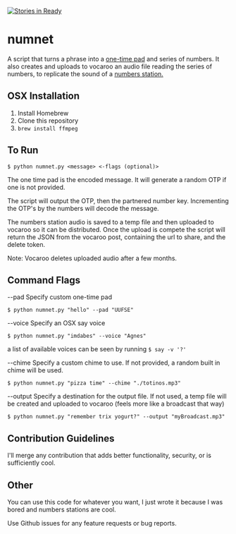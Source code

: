 [![Stories in Ready](https://badge.waffle.io/Ryan-McBride/numnet.png?label=ready&title=Ready)](https://waffle.io/Ryan-McBride/numnet)
# numnet
A script that turns a phrase into a [one-time pad](https://en.wikipedia.org/wiki/One-time_pad) and series of numbers. It also creates and uploads to vocaroo an audio file reading the series of numbers, to replicate the sound of a [numbers station.](https://youtu.be/BSxOjXC20Xo?t=19)

## OSX Installation

1. Install Homebrew
2. Clone this repository
3. `brew install ffmpeg`

## To Run

`$ python numnet.py <message> <-flags (optional)>`

The one time pad is the encoded message. It will generate a random OTP if one is not provided.

The script will output the OTP, then the partnered number key. Incrementing the OTP's by the numbers will decode the message.

The numbers station audio is saved to a temp file and then uploaded to vocaroo so it can be distributed. Once the upload is compete the script will return the JSON from the vocaroo post, containing the url to share, and the delete token.

Note: Vocaroo deletes uploaded audio after a few months.

## Command Flags

--pad Specify custom one-time pad

`$ python numnet.py "hello" --pad "UUFSE"`

--voice Specify an OSX say voice

`$ python numnet.py "imdabes" --voice "Agnes"`

a list of available voices can be seen by running `$ say -v '?'`

--chime Specify a custom chime to use. If not provided, a random built in chime will be used.

`$ python numnet.py "pizza time" --chime "./totinos.mp3"`

--output Specify a destination for the output file. If not used, a temp file will be created and uploaded to vocaroo (feels more like a broadcast that way)

`$ python numnet.py "remember trix yogurt?" --output "myBroadcast.mp3"`


## Contribution Guidelines

I'll merge any contribution that adds better functionality, security, or is sufficiently cool.

## Other

You can use this code for whatever you want, I just wrote it because I was bored and numbers stations are cool.

Use Github issues for any feature requests or bug reports.
